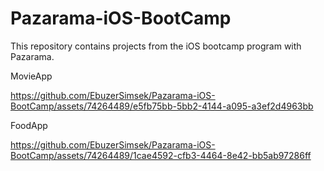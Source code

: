 # Pazarama-iOS-BootCamp
This repository contains projects from the iOS bootcamp program with Pazarama.



MovieApp

https://github.com/EbuzerSimsek/Pazarama-iOS-BootCamp/assets/74264489/e5fb75bb-5bb2-4144-a095-a3ef2d4963bb



FoodApp





https://github.com/EbuzerSimsek/Pazarama-iOS-BootCamp/assets/74264489/1cae4592-cfb3-4464-8e42-bb5ab97286ff


